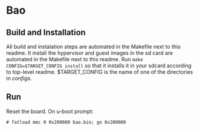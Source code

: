 # Bao

## Build and Installation

All build and instalation steps are automated in the Makefile next to this
readme. It install the hypervisor and guest images in the sd card are automated
in the Makefile next to this readme. Run `make CONFIG=$TARGET_CONFIG install`
so that it installs it in your sdcard according to top-level readme.
$TARGET_CONFIG is the name of one of the directories in *configs*.

## Run

Reset the board. On u-boot prompt:

```
# fatload mmc 0 0x200000 bao.bin; go 0x200000
```
